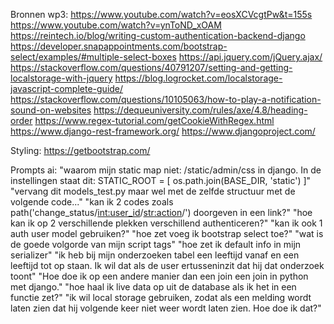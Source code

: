 Bronnen wp3:
https://www.youtube.com/watch?v=eosXCVcgtPw&t=155s
https://www.youtube.com/watch?v=ynToND_xOAM
https://reintech.io/blog/writing-custom-authentication-backend-django
https://developer.snapappointments.com/bootstrap-select/examples/#multiple-select-boxes
https://api.jquery.com/jQuery.ajax/
https://stackoverflow.com/questions/40791207/setting-and-getting-localstorage-with-jquery
https://blog.logrocket.com/localstorage-javascript-complete-guide/
https://stackoverflow.com/questions/10105063/how-to-play-a-notification-sound-on-websites
https://dequeuniversity.com/rules/axe/4.8/heading-order
https://www.regex-tutorial.com/getCookieWithRegex.html
https://www.django-rest-framework.org/
https://www.djangoproject.com/



Styling: 
https://getbootstrap.com/


Prompts ai: 
"waarom mijn static map niet: /static/admin/css in django. In de instellingen staat dit: STATIC_ROOT = [
    os.path.join(BASE_DIR, 'static')
]"
"vervang dit models_test.py maar wel met de zelfde structuur met de volgende code..."
"kan ik 2 codes zoals path('change_status/<int:user_id>/<str:action>/') doorgeven in een link?"
"hoe kan ik op 2 verschillende plekken verschillend authenticeren?"
"kan ik ook 1 auth user model gebruiken?"
"hoe zet voeg ik bootstrap select toe?"
"wat is de goede volgorde van mijn script tags"
"hoe zet ik default info in mijn serializer"
"ik heb bij mijn onderzoeken tabel een leeftijd vanaf en een leeftijd tot op staan. Ik wil dat als de user ertusseninzit dat hij dat onderzoek toont"
"Hoe doe ik op een andere manier dan een join een join in python met django."
"hoe haal ik live data op uit de database als ik het in een functie zet?"
"ik wil local storage gebruiken, zodat als een melding wordt laten zien dat hij volgende keer niet weer wordt laten zien. Hoe doe ik dat?"
